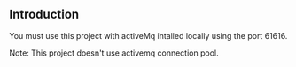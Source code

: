 ## Introduction ##
You must use this project with activeMq intalled locally using the port 61616.

Note: This project doesn't use activemq connection pool.
